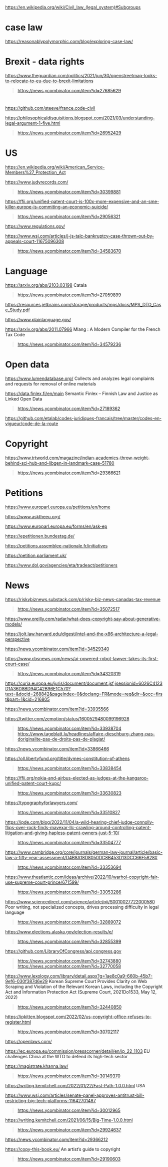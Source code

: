 https://en.wikipedia.org/wiki/Civil_law_(legal_system)#Subgroups

# case law
https://reasonablypolymorphic.com/blog/exploring-case-law/

# Brexit - data rights
https://www.theguardian.com/politics/2021/jun/30/openstreetmap-looks-to-relocate-to-eu-due-to-brexit-limitations
> https://news.ycombinator.com/item?id=27685629

#
https://github.com/steeve/france.code-civil

https://philosophicaldisquisitions.blogspot.com/2021/03/understanding-legal-argument-1-five.html
> https://news.ycombinator.com/item?id=26952429

# US
https://en.wikipedia.org/wiki/American_Service-Members%27_Protection_Act

https://www.judyrecords.com/
> https://news.ycombinator.com/item?id=30399881

https://ffii.org/unified-patent-court-is-100x-more-expensive-and-an-sme-killer-europe-is-commiting-an-economic-suicide/
> https://news.ycombinator.com/item?id=29056321

https://www.regulations.gov/

https://www.wsj.com/articles/j-js-talc-bankruptcy-case-thrown-out-by-appeals-court-11675096308
> https://news.ycombinator.com/item?id=34583670

# Language
https://arxiv.org/abs/2103.03198 Catala
> https://news.ycombinator.com/item?id=27059899

https://resources.jetbrains.com/storage/products/mps/docs/MPS_DTO_Case_Study.pdf

https://www.plainlanguage.gov/

https://arxiv.org/abs/2011.07966 Mlang : A Modern Compiler for the French Tax Code
> https://news.ycombinator.com/item?id=34579236

# Open data
https://www.lumendatabase.org/ Collects and analyzes legal complaints and requests for removal of online materials

https://data.finlex.fi/en/main Semantic Finlex – Finnish Law and Justice as Linked Open Data
> https://news.ycombinator.com/item?id=27189362

https://github.com/etalab/codes-juridiques-francais/tree/master/codes-en-vigueur/code-de-la-route

# Copyright
https://www.trtworld.com/magazine/indian-academics-throw-weight-behind-sci-hub-and-libgen-in-landmark-case-51780
> https://news.ycombinator.com/item?id=29366621

# Petitions
https://www.europarl.europa.eu/petitions/en/home

https://www.asktheeu.org/

https://www.europarl.europa.eu/forms/en/ask-ep

https://epetitionen.bundestag.de/

https://petitions.assemblee-nationale.fr/initiatives

https://petition.parliament.uk/

https://www.dol.gov/agencies/eta/tradeact/petitioners

# News
https://riskybiznews.substack.com/p/risky-biz-news-canadas-tax-revenue
> https://news.ycombinator.com/item?id=35072517

https://www.oreilly.com/radar/what-does-copyright-say-about-generative-models/

https://jolt.law.harvard.edu/digest/intel-and-the-x86-architecture-a-legal-perspective

https://news.ycombinator.com/item?id=34529340

https://www.cbsnews.com/news/ai-powered-robot-lawyer-takes-its-first-court-case/
> https://news.ycombinator.com/item?id=34320319

https://curia.europa.eu/juris/document/document.jsf;jsessionid=6026C4123D1A36D8BD94C42B96E1C570?text=&docid=268842&pageIndex=0&doclang=FR&mode=req&dir=&occ=first&part=1&cid=216805

https://news.ycombinator.com/item?id=33935566

https://twitter.com/zemotion/status/1600529480099196928
> https://news.ycombinator.com/item?id=33938704
> https://www.tageblatt.lu/headlines/affaire-dieschburg-zhang-pas-doriginalite-pas-de-droits-pas-de-plagiat/

https://news.ycombinator.com/item?id=33866466

https://oll.libertyfund.org/title/dymes-constitution-of-athens
> https://news.ycombinator.com/item?id=33838454

https://ffii.org/nokia-and-airbus-elected-as-judges-at-the-kangaroo-unified-patent-court-kupc/
> https://news.ycombinator.com/item?id=33630823

https://typographyforlawyers.com/
> https://news.ycombinator.com/item?id=33510827

https://ipde.com/blog/2022/11/04/a-wild-hearing-chief-judge-connolly-flips-over-rock-finds-mavexar-llc-crawling-around-controlling-patent-litigation-and-giving-hapless-patent-owners-just-5-10/
> https://news.ycombinator.com/item?id=33504777

https://www.cambridge.org/core/journals/german-law-journal/article/basic-law-a-fifty-year-assessment/D4B8A18D8050DC8B453D13DCC66F5828#
> https://news.ycombinator.com/item?id=33353694

https://www.theatlantic.com/ideas/archive/2022/10/warhol-copyright-fair-use-supreme-court-prince/671599/
> https://news.ycombinator.com/item?id=33053286

https://www.sciencedirect.com/science/article/pii/S0010027722000580 Poor writing, not specialized concepts, drives processing difficulty in legal language
> https://news.ycombinator.com/item?id=32889072

https://www.elections.alaska.gov/election-results/e/
> https://news.ycombinator.com/item?id=32855399

https://github.com/LibraryOfCongress/api.congress.gov
> https://news.ycombinator.com/item?id=32743880
> https://news.ycombinator.com/item?id=32770058

https://www.lexology.com/library/detail.aspx?g=1ae8c0a9-660b-45b7-9ef6-030f387d6e29 Korean Supreme Court Provides Clarity on Web Scraping and Violation of the Relevant Korean Laws, including the Copyright Act and Information Protection Act (Supreme Court, 2021Do1533, May 12, 2022)
> https://news.ycombinator.com/item?id=32440850

https://ipkitten.blogspot.com/2022/02/us-copyright-office-refuses-to-register.html
> https://news.ycombinator.com/item?id=30702117

https://openlaws.com/

https://ec.europa.eu/commission/presscorner/detail/en/ip_22_1103 EU challenges China at the WTO to defend its high-tech sector

https://magistrate.khanna.law/
> https://news.ycombinator.com/item?id=30149370

https://writing.kemitchell.com/2022/01/22/Fast-Path-1.0.0.html USA

https://www.wsj.com/articles/senate-panel-approves-antitrust-bill-restricting-big-tech-platforms-11642701487
> https://news.ycombinator.com/item?id=30012965

https://writing.kemitchell.com/2021/06/15/Big-Time-1.0.0.html
> https://news.ycombinator.com/item?id=29924637

https://news.ycombinator.com/item?id=29366212

https://copy-this-book.eu/ An artist’s guide to copyright
> https://news.ycombinator.com/item?id=29190603